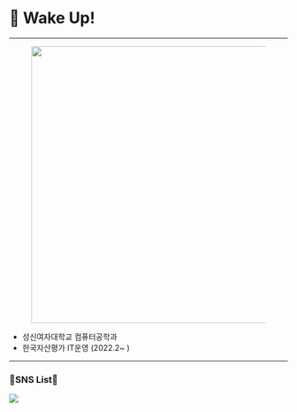 # 👋 Wake Up!
---------------------------------------------------------------------------------------
<figure>
    <img src="https://user-images.githubusercontent.com/96809480/164355200-e31df3ed-55c8-43ca-82ad-ab1d5aeaf8f3.png" width="500" heigth="400" />
</figure>

- 성신여자대학교 컴퓨터공학과
- 한국자산평가 IT운영 (2022.2~ )
---------------------------------------------------------------------------------------

### 🐾SNS List🐾  

<a href="https://www.notion.so/Engineering-Wiki-06c62d851fb14a84a37bc1133218e2b9" target="_blank"><img src="https://img.shields.io/badge/NOTION-green?style=flat-square&logo=이미지 이름&logoColor=white"/></a>

<!-- <a href="클릭시 이동할 링크" target="_blank"><img src="https://img.shields.io/badge/문자-색코드?style=flat-square&logo=이미지 이름&logoColor=white"/></a> -->
<!--
**saeeun98/saeeun98** is a ✨ _special_ ✨ repository because its `README.md` (this file) appears on your GitHub profile.

Here are some ideas to get you started:

- 🔭 I’m currently working on ...
- 🌱 I’m currently learning ...
- 👯 I’m looking to collaborate on ...
- 🤔 I’m looking for help with ...
- 💬 Ask me about ...
- 📫 How to reach me: ...
- 😄 Pronouns: ...
- ⚡ Fun fact: ...
-->
